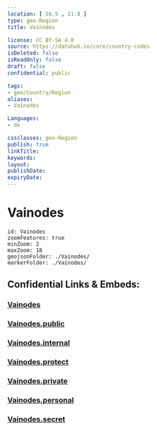 ```yaml
---
location: [ 56.5 , 21.8 ] 
type: geo-Region
title: Vainodes

license: CC BY-SA 4.0
source: https://datahub.io/core/country-codes
isDeleted: false
isReadOnly: false
draft: false
confidential: public

tags:
- geo/Country/Region
aliases:
- Vainodes

Languages:
- de

cssclasses: geo-Region
publish: true
linkTitle: 
keywords: 
layout: 
publishDate: 
expiryDate: 
---
```


# Vainodes

```leaflet
id: Vainodes
zoomFeatures: true 
minZoom: 2 
maxZoom: 18
geojsonFolder: ./Vainodes/
markerFolder: ./Vainodes/
```


## Confidential Links & Embeds: 

### [Vainodes](/_Standards/Earth/Continent/Europe/Europe~North/Latvia/Counties/Vainodes.md) 

### [Vainodes.public](/_public/Earth/Continent/Europe/Europe~North/Latvia/Counties/Vainodes.public.md) 

### [Vainodes.internal](/_internal/Earth/Continent/Europe/Europe~North/Latvia/Counties/Vainodes.internal.md) 

### [Vainodes.protect](/_protect/Earth/Continent/Europe/Europe~North/Latvia/Counties/Vainodes.protect.md) 

### [Vainodes.private](/_private/Earth/Continent/Europe/Europe~North/Latvia/Counties/Vainodes.private.md) 

### [Vainodes.personal](/_personal/Earth/Continent/Europe/Europe~North/Latvia/Counties/Vainodes.personal.md) 

### [Vainodes.secret](/_secret/Earth/Continent/Europe/Europe~North/Latvia/Counties/Vainodes.secret.md)


